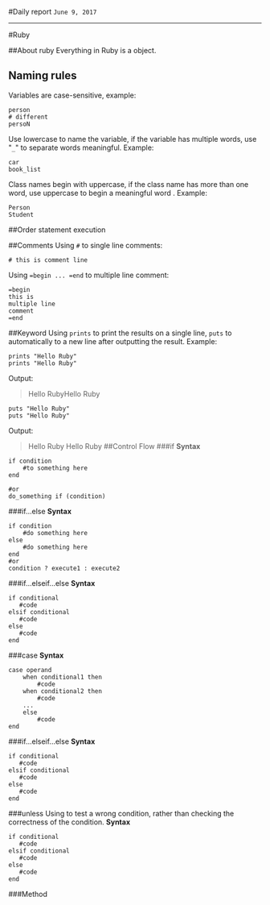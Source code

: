 #Daily report
`June 9, 2017`

----------



#Ruby

> 
##About ruby
Everything in Ruby is a object.

## Naming rules
Variables are case-sensitive, example:

    person
	# different
	persoN

Use lowercase to name the variable, if the variable has multiple words, use "`_`" to separate words meaningful. Example: 

    car
	book_list
Class names begin with uppercase, if the class name has more than one word, use uppercase to begin a meaningful word . Example:

    Person
    Student
##Order statement execution


##Comments
Using `#` to single line comments: 

    # this is comment line
Using `=begin ... =end` to multiple line comment:

    =begin
    this is
    multiple line 
    comment
    =end


##Keyword
Using ``prints``  to print the results on a single line, ``puts`` to automatically to a new line after outputting the result. Example:

    prints "Hello Ruby"
    prints "Hello Ruby"
	
Output: 
>Hello RubyHello Ruby

	puts "Hello Ruby"
	puts "Hello Ruby"
Output: 
>Hello Ruby
>Hello Ruby 
##Control Flow
###if
**Syntax**

    if condition
	    #to something here
    end
	
	#or
	do_something if (condition)
###if...else
**Syntax**

    if condition
	    #do something here
	else
	    #do something here
    end
    #or
    condition ? execute1 : execute2
###if...elseif...else
**Syntax**

    if conditional
	   #code
	elsif conditional
	   #code
	else
	   #code
	end
###case
**Syntax**

    case operand
		when conditional1 then 
			#code
		when conditional2 then 
			#code
		...
		else
			#code
	end	
###if...elseif...else
**Syntax**

    if conditional
	   #code
	elsif conditional
	   #code
	else
	   #code
	end
###unless
Using to test a wrong condition, rather than checking the correctness of the condition.
**Syntax**

    if conditional
	   #code
	elsif conditional
	   #code
	else
	   #code
	end  
###Method




